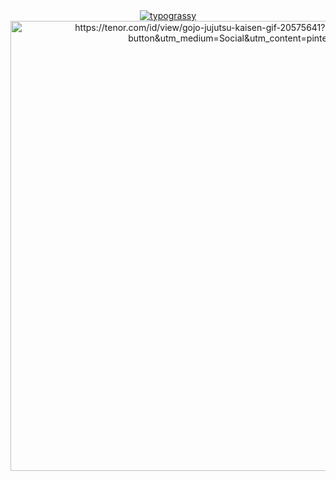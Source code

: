<div align="center">
  <a href="https://github.com/kawarimidoll/typograssy">
    <img alt="typograssy" src="https://typograssy.deno.dev/api?text=AQSHA%20NASUTION&l0=none&l1=800080&bg=000000&frame=none&speed=100&comment=">
  </a>
</div>
<div align="center">
  <img width="720" height="auto" alt="https://tenor.com/id/view/gojo-jujutsu-kaisen-gif-20575641?utm_source=share-button&utm_medium=Social&utm_content=pinterest">
</div>
